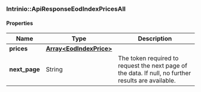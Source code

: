 

[//]: # (CLASS:Intrinio::ApiResponseEodIndexPricesAll)

[//]: # (KIND:object)

### Intrinio::ApiResponseEodIndexPricesAll

#### Properties

[//]: # (START_DEFINITION)

Name | Type | Description
------------ | ------------- | -------------
**prices** | [**Array&lt;EodIndexPrice&gt;**](EodIndexPrice.md) |  &nbsp;
**next_page** | String | The token required to request the next page of the data. If null, no further results are available. &nbsp;

[//]: # (END_DEFINITION)


[//]: # (CONTAINED_CLASS:Intrinio::EodIndexPrice)



